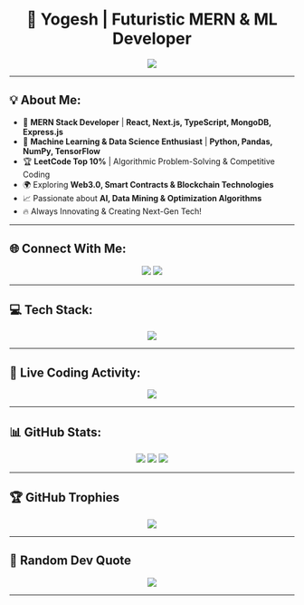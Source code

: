 <h1 align="center">🚀 Yogesh | Futuristic MERN & ML Developer</h1>

<p align="center">
  <img src="https://readme-typing-svg.herokuapp.com?font=Fira+Code&pause=1000&color=00FFFF&center=true&vCenter=true&width=600&lines=Full-Stack+Engineer;Machine+Learning+Specialist;LeetCode+Top+10%25+Achiever;Web3+%26+Blockchain+Explorer;Coding+With+Passion!"/>
</p>

---

## 💡 About Me:
- 🚀 **MERN Stack Developer** | **React, Next.js, TypeScript, MongoDB, Express.js**
- 🤖 **Machine Learning & Data Science Enthusiast** | **Python, Pandas, NumPy, TensorFlow**
- 🏆 **LeetCode Top 10%** | Algorithmic Problem-Solving & Competitive Coding
- 🌍 Exploring **Web3.0, Smart Contracts & Blockchain Technologies**
- 📈 Passionate about **AI, Data Mining & Optimization Algorithms**
- 🔥 Always Innovating & Creating Next-Gen Tech!

---

## 🌐 Connect With Me:
<p align="center">
<a href="https://linkedin.com/in/2022bcd0052"><img src="https://img.shields.io/badge/LinkedIn-%230077B5.svg?style=for-the-badge&logo=linkedin&logoColor=white"/></a>
<a href="mailto:yksaini1090@gmail.com"><img src="https://img.shields.io/badge/Email-D14836?style=for-the-badge&logo=gmail&logoColor=white"/></a>
</p>

---

## 💻 Tech Stack:
<p align="center">
  <img src="https://skillicons.dev/icons?i=js,ts,react,nextjs,nodejs,express,mongodb,postgres,python,tensorflow,git,linux,docker,redis" />
</p>

---

## 🚀 Live Coding Activity:
<p align="center">
  <img src="https://github-readme-activity-graph.vercel.app/graph?username=2022BCD0052&theme=react-dark"/>
</p>

---

## 📊 GitHub Stats:
<p align="center">
  <img src="https://github-readme-stats.vercel.app/api?username=2022BCD0052&theme=tokyonight&hide_border=false&include_all_commits=true&count_private=true"/>
  <img src="https://github-readme-streak-stats.herokuapp.com/?user=2022BCD0052&theme=tokyonight&hide_border=false"/>
  <img src="https://github-readme-stats.vercel.app/api/top-langs/?username=2022BCD0052&theme=tokyonight&hide_border=false&include_all_commits=true&count_private=true&layout=compact"/>
</p>

---

## 🏆 GitHub Trophies
<p align="center">
  <img src="https://github-profile-trophy.vercel.app/?username=2022BCD0052&theme=matrix&no-frame=false&no-bg=false&margin-w=4"/>
</p>

---



## 🎯 Random Dev Quote
<p align="center">
  <img src="https://quotes-github-readme.vercel.app/api?type=horizontal&theme=tokyonight"/>
</p>




---
